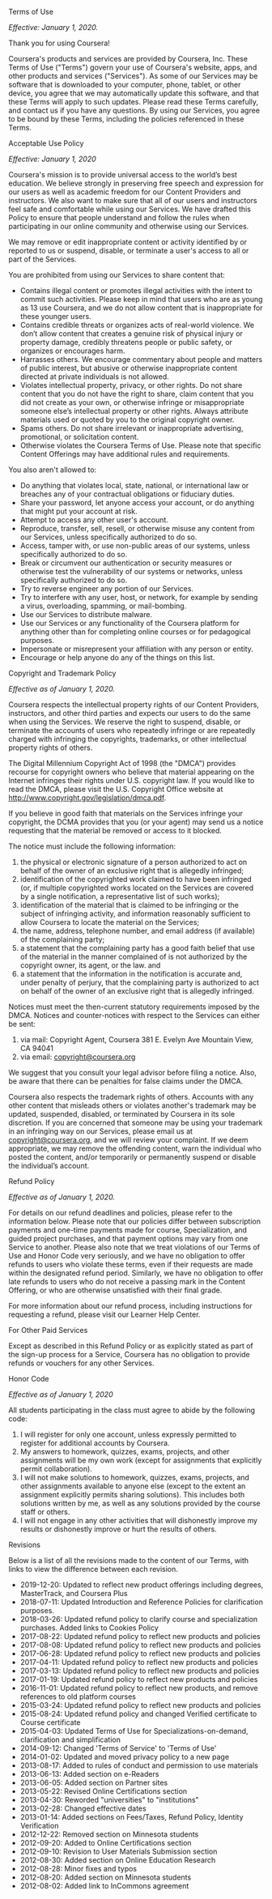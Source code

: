 Terms of Use

_Effective: January 1, 2020._

Thank you for using Coursera!

Coursera's products and services are provided by Coursera, Inc. These Terms of Use ("Terms") govern your use of Coursera's website, apps, and other products and services ("Services"). As some of our Services may be software that is downloaded to your computer, phone, tablet, or other device, you agree that we may automatically update this software, and that these Terms will apply to such updates. Please read these Terms carefully, and contact us if you have any questions. By using our Services, you agree to be bound by these Terms, including the policies referenced in these Terms.

Acceptable Use Policy

_Effective: January 1, 2020_

Coursera's mission is to provide universal access to the world’s best education. We believe strongly in preserving free speech and expression for our users as well as academic freedom for our Content Providers and instructors. We also want to make sure that all of our users and instructors feel safe and comfortable while using our Services. We have drafted this Policy to ensure that people understand and follow the rules when participating in our online community and otherwise using our Services.

We may remove or edit inappropriate content or activity identified by or reported to us or suspend, disable, or terminate a user's access to all or part of the Services.

You are prohibited from using our Services to share content that:

*   Contains illegal content or promotes illegal activities with the intent to commit such activities. Please keep in mind that users who are as young as 13 use Coursera, and we do not allow content that is inappropriate for these younger users.
*   Contains credible threats or organizes acts of real-world violence. We don’t allow content that creates a genuine risk of physical injury or property damage, credibly threatens people or public safety, or organizes or encourages harm.
*   Harrasses others. We encourage commentary about people and matters of public interest, but abusive or otherwise inappropriate content directed at private individuals is not allowed.
*   Violates intellectual property, privacy, or other rights. Do not share content that you do not have the right to share, claim content that you did not create as your own, or otherwise infringe or misappropriate someone else’s intellectual property or other rights. Always attribute materials used or quoted by you to the original copyright owner.
*   Spams others. Do not share irrelevant or inappropriate advertising, promotional, or solicitation content.
*   Otherwise violates the Coursera Terms of Use. Please note that specific Content Offerings may have additional rules and requirements.

You also aren't allowed to:

*   Do anything that violates local, state, national, or international law or breaches any of your contractual obligations or fiduciary duties.
*   Share your password, let anyone access your account, or do anything that might put your account at risk.
*   Attempt to access any other user's account.
*   Reproduce, transfer, sell, resell, or otherwise misuse any content from our Services, unless specifically authorized to do so.
*   Access, tamper with, or use non-public areas of our systems, unless specifically authorized to do so.
*   Break or circumvent our authentication or security measures or otherwise test the vulnerability of our systems or networks, unless specifically authorized to do so.
*   Try to reverse engineer any portion of our Services.
*   Try to interfere with any user, host, or network, for example by sending a virus, overloading, spamming, or mail-bombing.
*   Use our Services to distribute malware.
*   Use our Services or any functionality of the Coursera platform for anything other than for completing online courses or for pedagogical purposes.
*   Impersonate or misrepresent your affiliation with any person or entity.
*   Encourage or help anyone do any of the things on this list.

Copyright and Trademark Policy

_Effective as of January 1, 2020._

Coursera respects the intellectual property rights of our Content Providers, instructors, and other third parties and expects our users to do the same when using the Services. We reserve the right to suspend, disable, or terminate the accounts of users who repeatedly infringe or are repeatedly charged with infringing the copyrights, trademarks, or other intellectual property rights of others.

The Digital Millennium Copyright Act of 1998 (the "DMCA") provides recourse for copyright owners who believe that material appearing on the Internet infringes their rights under U.S. copyright law. If you would like to read the DMCA, please visit the U.S. Copyright Office website at http://www.copyright.gov/legislation/dmca.pdf.

If you believe in good faith that materials on the Services infringe your copyright, the DCMA provides that you (or your agent) may send us a notice requesting that the material be removed or access to it blocked.

The notice must include the following information:

1.  the physical or electronic signature of a person authorized to act on behalf of the owner of an exclusive right that is allegedly infringed;
2.  identification of the copyrighted work claimed to have been infringed (or, if multiple copyrighted works located on the Services are covered by a single notification, a representative list of such works);
3.  identification of the material that is claimed to be infringing or the subject of infringing activity, and information reasonably sufficient to allow Coursera to locate the material on the Services;
4.  the name, address, telephone number, and email address (if available) of the complaining party;
5.  a statement that the complaining party has a good faith belief that use of the material in the manner complained of is not authorized by the copyright owner, its agent, or the law. and
6.  a statement that the information in the notification is accurate and, under penalty of perjury, that the complaining party is authorized to act on behalf of the owner of an exclusive right that is allegedly infringed.

Notices must meet the then-current statutory requirements imposed by the DMCA. Notices and counter-notices with respect to the Services can either be sent:

1.  via mail: Copyright Agent, Coursera 381 E. Evelyn Ave Mountain View, CA 94041
2.  via email: copyright@coursera.org

We suggest that you consult your legal advisor before filing a notice. Also, be aware that there can be penalties for false claims under the DMCA.

Coursera also respects the trademark rights of others. Accounts with any other content that misleads others or violates another's trademark may be updated, suspended, disabled, or terminated by Coursera in its sole discretion. If you are concerned that someone may be using your trademark in an infringing way on our Services, please email us at copyright@coursera.org, and we will review your complaint. If we deem appropriate, we may remove the offending content, warn the individual who posted the content, and/or temporarily or permanently suspend or disable the individual’s account.

Refund Policy

_Effective as of January 1, 2020._

For details on our refund deadlines and policies, please refer to the information below. Please note that our policies differ between subscription payments and one-time payments made for course, Specialization, and guided project purchases, and that payment options may vary from one Service to another. Please also note that we treat violations of our Terms of Use and Honor Code very seriously, and we have no obligation to offer refunds to users who violate these terms, even if their requests are made within the designated refund period. Similarly, we have no obligation to offer late refunds to users who do not receive a passing mark in the Content Offering, or who are otherwise unsatisfied with their final grade.

For more information about our refund process, including instructions for requesting a refund, please visit our Learner Help Center.

For Other Paid Services

Except as described in this Refund Policy or as explicitly stated as part of the sign-up process for a Service, Coursera has no obligation to provide refunds or vouchers for any other Services.

Honor Code

_Effective as of January 1, 2020_

All students participating in the class must agree to abide by the following code:

1.  I will register for only one account, unless expressly permitted to register for additional accounts by Coursera.
2.  My answers to homework, quizzes, exams, projects, and other assignments will be my own work (except for assignments that explicitly permit collaboration).
3.  I will not make solutions to homework, quizzes, exams, projects, and other assignments available to anyone else (except to the extent an assignment explicitly permits sharing solutions). This includes both solutions written by me, as well as any solutions provided by the course staff or others.
4.  I will not engage in any other activities that will dishonestly improve my results or dishonestly improve or hurt the results of others.

Revisions

Below is a list of all the revisions made to the content of our Terms, with links to view the difference between each revision.

*   2019-12-20: Updated to reflect new product offerings including degrees, MasterTrack, and Coursera Plus
*   2018-07-11: Updated Introduction and Reference Policies for clarification purposes.
*   2018-03-26: Updated refund policy to clarify course and specialization purchases. Added links to Cookies Policy
*   2017-08-22: Updated refund policy to reflect new products and policies
*   2017-08-08: Updated refund policy to reflect new products and policies
*   2017-06-28: Updated refund policy to reflect new products and policies
*   2017-04-11: Updated refund policy to reflect new products and policies
*   2017-03-13: Updated refund policy to reflect new products and policies
*   2017-01-19: Updated refund policy to reflect new products and policies
*   2016-11-01: Updated refund policy to reflect new products, and remove references to old platform courses
*   2015-03-24: Updated refund policy to reflect new products and policies
*   2015-08-24: Updated refund policy and changed Verified certificate to Course certificate
*   2015-04-03: Updated Terms of Use for Specializations-on-demand, clarification and simplification
*   2014-09-12: Changed 'Terms of Service' to 'Terms of Use'
*   2014-01-02: Updated and moved privacy policy to a new page
*   2013-08-17: Added to rules of conduct and permission to use materials
*   2013-06-13: Added section on e-Readers
*   2013-06-05: Added section on Partner sites
*   2013-05-22: Revised Online Certifications section
*   2013-04-30: Reworded "universities" to "institutions"
*   2013-02-28: Changed effective dates
*   2013-01-14: Added sections on Fees/Taxes, Refund Policy, Identity Verification
*   2012-12-22: Removed section on Minnesota students
*   2012-09-20: Added to Online Certifications section
*   2012-09-10: Revision to User Materials Submission section
*   2012-08-30: Added section on Online Education Research
*   2012-08-28: Minor fixes and typos
*   2012-08-20: Added section on Minnesota students
*   2012-08-02: Added link to InCommons agreement